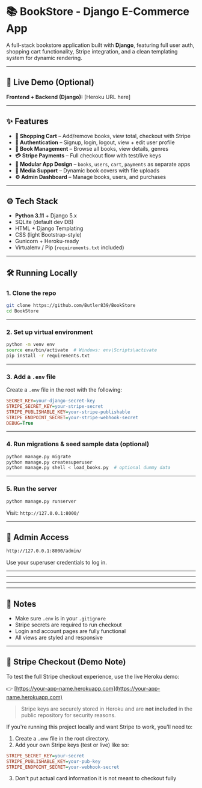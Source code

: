 # 📚 BookStore - Django E-Commerce App

A full-stack bookstore application built with **Django**, featuring full user auth, shopping cart functionality, Stripe integration, and a clean templating system for dynamic rendering.

---

## 🔗 Live Demo (Optional)

**Frontend + Backend (Django):** [Heroku URL here]

---

## ✨ Features

- **🛒 Shopping Cart** – Add/remove books, view total, checkout with Stripe
- **🔐 Authentication** – Signup, login, logout, view + edit user profile
- **📖 Book Management** – Browse all books, view details, genres
- **💳 Stripe Payments** – Full checkout flow with test/live keys
- **📂 Modular App Design** – `books`, `users`, `cart`, `payments` as separate apps
- **📸 Media Support** – Dynamic book covers with file uploads
- **⚙️ Admin Dashboard** – Manage books, users, and purchases

---

## ⚙️ Tech Stack

- **Python 3.11** + Django 5.x
- SQLite (default dev DB)
- HTML + Django Templating
- CSS (light Bootstrap-style)
- Gunicorn + Heroku-ready
- Virtualenv / Pip (`requirements.txt` included)

---

## 🛠 Running Locally

### 1. Clone the repo
```bash
git clone https://github.com/Butler839/BookStore
cd BookStore
```

---

### 2. Set up virtual environment
```bash
python -m venv env
source env/bin/activate  # Windows: env\Scripts\activate
pip install -r requirements.txt
```

---

### 3. Add a `.env` file

Create a `.env` file in the root with the following:

```ini
SECRET_KEY=your-django-secret-key
STRIPE_SECRET_KEY=your-stripe-secret
STRIPE_PUBLISHABLE_KEY=your-stripe-publishable
STRIPE_ENDPOINT_SECRET=your-stripe-webhook-secret
DEBUG=True
```

---

### 4. Run migrations & seed sample data (optional)

```bash
python manage.py migrate
python manage.py createsuperuser
python manage.py shell < load_books.py  # optional dummy data
```

---

### 5. Run the server

```bash
python manage.py runserver
```

Visit: `http://127.0.0.1:8000/`

---

## 🔐 Admin Access

```bash
http://127.0.0.1:8000/admin/
```

Use your superuser credentials to log in.

---


---


---


---

## 📌 Notes

- Make sure `.env` is in your `.gitignore`
- Stripe secrets are required to run checkout
- Login and account pages are fully functional
- All views are styled and responsive

---
 ## 🧪 Stripe Checkout (Demo Note)

To test the full Stripe checkout experience, use the live Heroku demo:

👉 [https://your-app-name.herokuapp.com](https://your-app-name.herokuapp.com)

> Stripe keys are securely stored in Heroku and are **not included** in the public repository for security reasons.

If you're running this project locally and want Stripe to work, you'll need to:
1. Create a `.env` file in the root directory.
2. Add your own Stripe keys (test or live) like so:

```ini
STRIPE_SECRET_KEY=your-secret
STRIPE_PUBLISHABLE_KEY=your-pub-key
STRIPE_ENDPOINT_SECRET=your-webhook-secret
```
3. Don't put actual card information it is not meant to checkout fully
